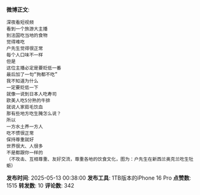 **微博正文**: 
```
深夜看短视频
看到一个旅游大主播
到法国吃当地的食物
觉得难吃
户先生觉得很正常
每个人口味不一样
但是
这位主播必定是要贬低一番
最后加了一句“狗都不吃”
我不知道为什么
一定要贬低一下
就像一说到日本人吃寿司
欧美人吃5分熟的牛排
就说人家茹毛饮血
那有些地方吃生腌怎么说？
所以
一方水土养一方人
吃不惯很正常
保持尊重就好
世界很大、人很多
不是都跟你一样的
（不攻击、互相尊重、友好交流，尊重各地的饮食文化，图为：户先生在新西兰奥克兰吃生牡蛎）
```
**发布时间**: 2025-05-13 00:38:00
**发布工具**: 1TB版本的iPhone 16 Pro
**点赞数**: 1515
**转发数**: 10
**评论数**: 342
